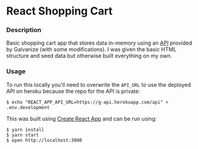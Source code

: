 # React Shopping Cart

### Description

Basic shopping cart app that stores data in-memory using an [API](https://g-api.herokuapp.com) provided by Galvanize (with some modifications). I was given the basic HTML structure and seed data but otherwise built everything on my own.

### Usage

To run this locally you'll need to overwrite the `API_URL` to use the deployed API on heroku because the repo for the API is private:

```shell
$ echo "REACT_APP_API_URL=https://g-api.herokuapp.com/api" > .env.development
```

This was built using [Create React App](https://github.com/facebook/create-react-app) and can be run using:

```shell
$ yarn install
$ yarn start
$ open http://localhost:3000
```

